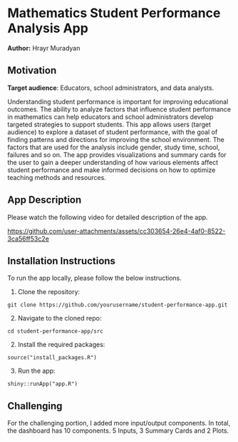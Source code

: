 # Mathematics Student Performance Analysis App

**Author:** Hrayr Muradyan

## Motivation

**Target audience**: Educators, school administrators, and data analysts.

Understanding student performance is important for improving educational outcomes. The ability to analyze factors that influence student performance in mathematics can help educators and school administrators develop targeted strategies to support students. This app allows users (target audience) to explore a dataset of student performance, with the goal of finding patterns and directions for improving the school environment. The factors that are used for the analysis include gender, study time, school, failures and so on. The app provides visualizations and summary cards for the user to gain a deeper understanding of how various elements affect student performance and make informed decisions on how to optimize teaching methods and resources.

## App Description

Please watch the following video for detailed description of the app.

https://github.com/user-attachments/assets/cc303654-26e4-4af0-8522-3ca56ff53c2e

## Installation Instructions

To run the app locally, please follow the below instructions.

1. Clone the repository:

```{bash}
git clone https://github.com/yourusername/student-performance-app.git
```

2. Navigate to the cloned repo:

```{bash}
cd student-performance-app/src
```

2. Install the required packages:
```{r}
source("install_packages.R")
```

3. Run the app:

```{bash}
shiny::runApp("app.R")
```


## Challenging

For the challenging portion, I added more input/output components. In total, the dashboard has 10 components. 5 Inputs, 3 Summary Cards and 2 Plots.
